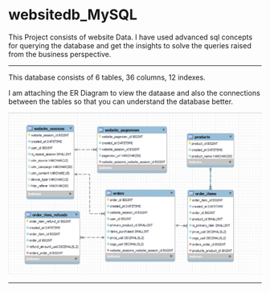# websitedb_MySQL
 This Project consists of website Data.  I have used advanced sql concepts for querying the database and get the insights to solve the queries raised from the business perspective.

---

This database consists of 6 tables, 36 columns, 12 indexes.

I am attaching the ER Diagram to view the dataase and also the connections between the tables so that you can understand the database better.

![ER_Diagram](Outputs/ER_Diagram.jpg)


---
